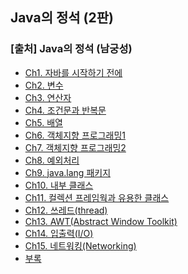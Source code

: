 ## Java의 정석 (2판)
### [출처] Java의 정석 (남궁성)
- [Ch1. 자바를 시작하기 전에](https://github.com/soocy0718/Java/tree/main/JavaBasic/Ch1)
- [Ch2. 변수]()
- [Ch3. 연산자]()
- [Ch4. 조건문과 반복문]()
- [Ch5. 배열]()
- [Ch6. 객체지향 프로그래밍1]()
- [Ch7. 객체지향 프로그래밍2]()
- [Ch8. 예외처리]()
- [Ch9. java.lang 패키지]()
- [Ch10. 내부 클래스]()
- [Ch11. 컬렉션 프레임웍과 유용한 클래스]()
- [Ch12. 쓰레드(thread)]()
- [Ch13. AWT(Abstract Window Toolkit)]()
- [Ch14. 입출력(I/O)]()
- [Ch15. 네트워킹(Networking)]()
- [부록]()